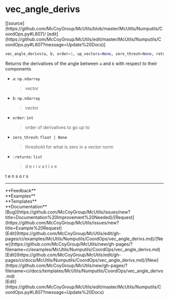 # <a id="McUtils.Numputils.CoordOps.vec_angle_derivs">vec_angle_derivs</a>
<div class="docs-source-link" markdown="1">
[[source](https://github.com/McCoyGroup/McUtils/blob/master/McUtils/Numputils/CoordOps.py#L807)/
[edit](https://github.com/McCoyGroup/McUtils/edit/master/McUtils/Numputils/CoordOps.py#L807?message=Update%20Docs)]
</div>

```python
vec_angle_derivs(a, b, order=1, up_vectors=None, zero_thresh=None, return_comps=False): 
```
Returns the derivatives of the angle between `a` and `b` with respect to their components
  - `a`: `np.ndarray`
    > vector
  - `b`: `np.ndarray`
    > vector
  - `order`: `int`
    > order of derivatives to go up to
  - `zero_thresh`: `float | None`
    > threshold for what is zero in a vector norm
  - `:returns`: `list`
    > d
e
r
i
v
a
t
i
v
e
 
t
e
n
s
o
r
s











---


<div markdown="1" class="text-secondary">
<div class="container">
  <div class="row">
   <div class="col" markdown="1">
**Feedback**   
</div>
   <div class="col" markdown="1">
**Examples**   
</div>
   <div class="col" markdown="1">
**Templates**   
</div>
   <div class="col" markdown="1">
**Documentation**   
</div>
   <div class="col" markdown="1">
   
</div>
   <div class="col" markdown="1">
   
</div>
   <div class="col" markdown="1">
   
</div>
</div>
  <div class="row">
   <div class="col" markdown="1">
[Bug](https://github.com/McCoyGroup/McUtils/issues/new?title=Documentation%20Improvement%20Needed)/[Request](https://github.com/McCoyGroup/McUtils/issues/new?title=Example%20Request)   
</div>
   <div class="col" markdown="1">
[Edit](https://github.com/McCoyGroup/McUtils/edit/gh-pages/ci/examples/McUtils/Numputils/CoordOps/vec_angle_derivs.md)/[New](https://github.com/McCoyGroup/McUtils/new/gh-pages/?filename=ci/examples/McUtils/Numputils/CoordOps/vec_angle_derivs.md)   
</div>
   <div class="col" markdown="1">
[Edit](https://github.com/McCoyGroup/McUtils/edit/gh-pages/ci/docs/McUtils/Numputils/CoordOps/vec_angle_derivs.md)/[New](https://github.com/McCoyGroup/McUtils/new/gh-pages/?filename=ci/docs/templates/McUtils/Numputils/CoordOps/vec_angle_derivs.md)   
</div>
   <div class="col" markdown="1">
[Edit](https://github.com/McCoyGroup/McUtils/edit/master/McUtils/Numputils/CoordOps.py#L807?message=Update%20Docs)   
</div>
   <div class="col" markdown="1">
   
</div>
   <div class="col" markdown="1">
   
</div>
   <div class="col" markdown="1">
   
</div>
</div>
</div>
</div>
